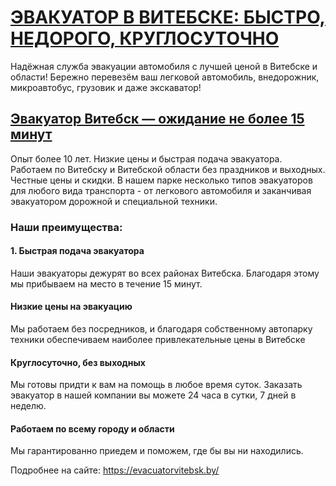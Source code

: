 <h1><a href="https://evacuatorvitebsk.by/" target="_blank" rel="dofollow">ЭВАКУАТОР В ВИТЕБСКЕ: БЫСТРО, НЕДОРОГО, КРУГЛОСУТОЧНО</a></h1>

<p>Надёжная служба эвакуации автомобиля с лучшей ценой в Витебске и области!
Бережно перевезём ваш легковой автомобиль, внедорожник, микроавтобус, грузовик и даже экскаватор!</p>

<h2><a href="https://evacuatorvitebsk.by/">Эвакуатор Витебск — ожидание не более 15 минут</a></h2>

<p>Опыт более 10 лет. Низкие цены и быстрая подача эвакуатора. Работаем по Витебску и Витебской области без праздников и выходных. Честные цены и скидки. В нашем парке несколько типов эвакуаторов для любого вида транспорта - от легкового автомобиля и заканчивая эвакуатором дорожной и специальной техники.</p>

<h3>Наши преимущества:</h3>

<h4>1. Быстрая подача эвакуатора</h4>

<p>Наши эвакуаторы дежурят во всех районах Витебска. Благодаря этому мы прибываем на место в течение 15 минут.</p>

<h4>Низкие цены на эвакуацию</h4>
<p>Мы работаем без посредников, и благодаря собственному автопарку техники обеспечиваем наиболее привлекательные цены в Витебске</p>

<h4>Круглосуточно, без выходных</h4>
<p>Мы готовы придти к вам на помощь в любое время суток. Заказать эвакуатор в нашей компании вы можете 24 часа в сутки, 7 дней в неделю.</p>

<h4>Работаем по всему городу и области</h4>
<p>Мы гарантированно приедем и поможем, где бы вы ни находились.</p>


Подробнее на сайте: <a href="https://evacuatorvitebsk.by/">https://evacuatorvitebsk.by/</a>
